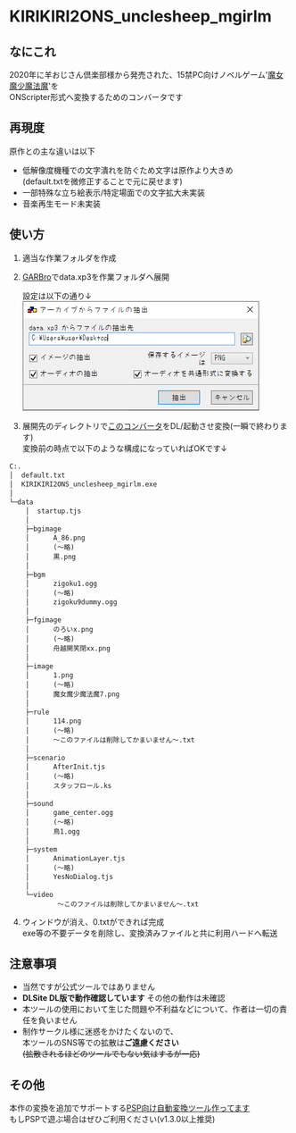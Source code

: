 # KIRIKIRI2ONS_unclesheep_mgirlm

## なにこれ
  2020年に羊おじさん倶楽部様から発売された、15禁PC向けノベルゲーム'[魔女魔少魔法魔](https://unclesheepclub.web.fc2.com/letters/mgirlm/mgirlm.html)'を<br>
  ONScripter形式へ変換するためのコンバータです<br>

## 再現度
原作との主な違いは以下
 - 低解像度機種での文字潰れを防ぐため文字は原作より大きめ<br>
 (default.txtを微修正することで元に戻せます)
 - 一部特殊な立ち絵表示/特定場面での文字拡大未実装
 - 音楽再生モード未実装


## 使い方
 1. 適当な作業フォルダを作成
 2. [GARBro](https://drive.google.com/file/d/1gH9nNRxaz8GexN0B1hWyUc3o692bkWXX/view)でdata.xp3を作業フォルダへ展開<br>

     設定は以下の通り↓<br>
     ![](image1.png)

 3. 展開先のディレクトリで[このコンバータ](https://github.com/Prince-of-sea/KIRIKIRI2ONS_unclesheep_mgirlm/releases/latest)をDL/起動させ変換(一瞬で終わります)<br>
    変換前の時点で以下のような構成になっていればOKです↓<br>
```
C:.
│  default.txt
│  KIRIKIRI2ONS_unclesheep_mgirlm.exe
│  
└─data
    │  startup.tjs
    │  
    ├─bgimage
    │      A_86.png
    │      (～略)
    │      黒.png
    │      
    ├─bgm
    │      zigoku1.ogg
    │      (～略)
    │      zigoku9dummy.ogg
    │      
    ├─fgimage
    │      のろいx.png
    │      (～略)
    │      舟越開笑閉xx.png
    │      
    ├─image
    │      1.png
    │      (～略)
    │      魔女魔少魔法魔7.png
    │      
    ├─rule
    │      114.png
    │      (～略)
    │      ～このファイルは削除してかまいません～.txt
    │      
    ├─scenario
    │      AfterInit.tjs
    │      (～略)
    │      スタッフロール.ks
    │      
    ├─sound
    │      game_center.ogg
    │      (～略)
    │      鳥1.ogg
    │      
    ├─system
    │      AnimationLayer.tjs
    │      (～略)
    │      YesNoDialog.tjs
    │      
    └─video
            ～このファイルは削除してかまいません～.txt        
```
 4. ウィンドウが消え、0.txtができれば完成<br>
    exe等の不要データを削除し、変換済みファイルと共に利用ハードへ転送

## 注意事項
 - 当然ですが公式ツールではありません
 - __DLSite DL版で動作確認しています__ その他の動作は未確認
 - 本ツールの使用において生じた問題や不利益などについて、作者は一切の責任を負いません
 - 制作サークル様に迷惑をかけたくないので、<br>
   本ツールのSNS等での拡散は**ご遠慮ください**<br>
   ~~(拡散されるほどのツールでもない気はするが一応)~~<br>

## その他
本作の変換を追加でサポートする[PSP向け自動変換ツール作ってます](https://github.com/Prince-of-sea/ONScripter_Multi_Converter)<br>
もしPSPで遊ぶ場合はぜひご利用ください(v1.3.0以上推奨)